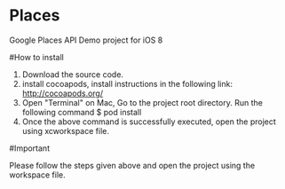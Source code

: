 # Places
Google Places API Demo project for iOS 8

#How to install

1. Download the source code.
2. install cocoapods, install instructions in the following link: http://cocoapods.org/
3. Open "Terminal" on Mac, Go to the project root directory. Run the following command $ pod install
4. Once the above command is successfully executed, open the project using xcworkspace file.

#Important

Please follow the steps given above and open the project using the workspace file.
